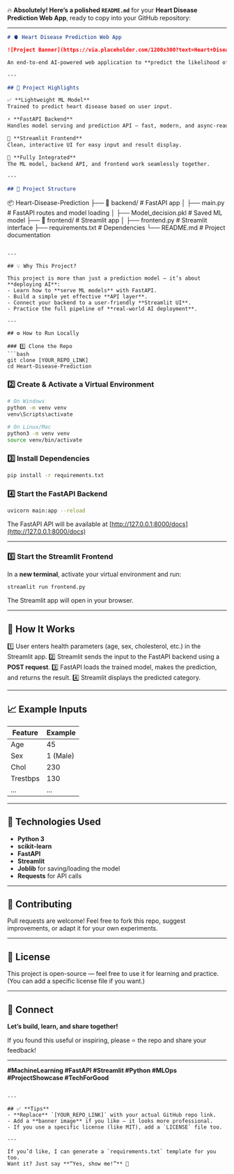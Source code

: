 🔥 **Absolutely! Here’s a polished `README.md`** for your **Heart Disease Prediction Web App**, ready to copy into your GitHub repository:

---

```markdown
# 🫀 Heart Disease Prediction Web App

![Project Banner](https://via.placeholder.com/1200x300?text=Heart+Disease+Prediction+Web+App)

An end-to-end AI-powered web application to **predict the likelihood of heart disease**, built with **FastAPI** and **Streamlit**.

---

## 🚀 Project Highlights

✅ **Lightweight ML Model**  
Trained to predict heart disease based on user input.

⚡ **FastAPI Backend**  
Handles model serving and prediction API — fast, modern, and async-ready!

🎨 **Streamlit Frontend**  
Clean, interactive UI for easy input and result display.

🔗 **Fully Integrated**  
The ML model, backend API, and frontend work seamlessly together.

---

## 📂 Project Structure

```

📦 Heart-Disease-Prediction
├── 📁 backend/        # FastAPI app
│   ├── main.py        # FastAPI routes and model loading
│   ├── Model\_decision.pkl # Saved ML model
├── 📁 frontend/       # Streamlit app
│   ├── frontend.py    # Streamlit interface
├── requirements.txt   # Dependencies
└── README.md          # Project documentation

````

---

## 💡 Why This Project?

This project is more than just a prediction model — it’s about **deploying AI**:
- Learn how to **serve ML models** with FastAPI.
- Build a simple yet effective **API layer**.
- Connect your backend to a user-friendly **Streamlit UI**.
- Practice the full pipeline of **real-world AI deployment**.

---

## ⚙️ How to Run Locally

### 1️⃣ Clone the Repo
```bash
git clone [YOUR_REPO_LINK]
cd Heart-Disease-Prediction
````

### 2️⃣ Create & Activate a Virtual Environment

```bash
# On Windows
python -m venv venv
venv\Scripts\activate

# On Linux/Mac
python3 -m venv venv
source venv/bin/activate
```

### 3️⃣ Install Dependencies

```bash
pip install -r requirements.txt
```

### 4️⃣ Start the FastAPI Backend

```bash
uvicorn main:app --reload
```

The FastAPI API will be available at [http://127.0.0.1:8000/docs](http://127.0.0.1:8000/docs)

---

### 5️⃣ Start the Streamlit Frontend

In a **new terminal**, activate your virtual environment and run:

```bash
streamlit run frontend.py
```

The Streamlit app will open in your browser.

---

## 🧩 How It Works

1️⃣ User enters health parameters (age, sex, cholesterol, etc.) in the Streamlit app.
2️⃣ Streamlit sends the input to the FastAPI backend using a **POST request**.
3️⃣ FastAPI loads the trained model, makes the prediction, and returns the result.
4️⃣ Streamlit displays the predicted category.

---

## 📈 Example Inputs

| Feature  | Example  |
| -------- | -------- |
| Age      | 45       |
| Sex      | 1 (Male) |
| Chol     | 230      |
| Trestbps | 130      |
| ...      | ...      |

---

## 📌 Technologies Used

* **Python 3**
* **scikit-learn**
* **FastAPI**
* **Streamlit**
* **Joblib** for saving/loading the model
* **Requests** for API calls

---

## 📢 Contributing

Pull requests are welcome! Feel free to fork this repo, suggest improvements, or adapt it for your own experiments.

---

## 📜 License

This project is open-source — feel free to use it for learning and practice.
(You can add a specific license file if you want.)

---

## 🤝 Connect

**Let’s build, learn, and share together!**

If you found this useful or inspiring, please ⭐️ the repo and share your feedback!

---

**#MachineLearning #FastAPI #Streamlit #Python #MLOps #ProjectShowcase #TechForGood**

```

---

## ✅ **Tips**
- **Replace** `[YOUR_REPO_LINK]` with your actual GitHub repo link.
- Add a **banner image** if you like — it looks more professional.
- If you use a specific license (like MIT), add a `LICENSE` file too.

---

If you’d like, I can generate a `requirements.txt` template for you too.  
Want it? Just say **“Yes, show me!”** 🚀
```
